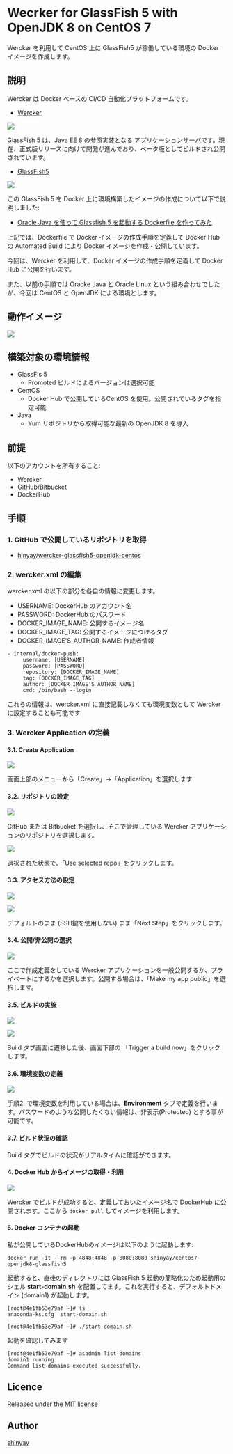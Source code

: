 # Wecrker for GlassFish 5 with OpenJDK 8 on CentOS 7

Wercker を利用して CentOS 上に GlassFish5 が稼働している環境の Docker イメージを作成します。

## 説明

Wercker は Docker ベースの CI/CD 自動化プラットフォームです。
- [Wercker](http://www.wercker.com/)

![](images/wercker-site.png)

GlassFish 5 は、Java EE 8 の参照実装となる アプリケーションサーバです。現在、正式版リリースに向けて開発が進んでおり、ベータ版としてビルドされ公開されています。

- [GlassFish5](https://javaee.github.io/glassfish/download)

![](images/glassfish5-site.png)

この GlassFish 5 を Docker 上に環境構築したイメージの作成について以下で説明しました:

- [Oracle Java を使って Glassfish 5 を起動する Dockerfile を作ってみた](http://qiita.com/shinyay/items/fa892f0be50a2a236dfe)

上記では、Dockerfile で Docker イメージの作成手順を定義して Docker Hub の Automated Build により Docker イメージを作成・公開しています。

今回は、Wercker を利用して、Docker イメージの作成手順を定義して Docker Hub に公開を行います。

また、以前の手順では Oracke Java と Oracle Linux という組み合わせでしたが、今回は CentOS と OpenJDK による環境とします。

## 動作イメージ

![](images/wercker-demo.gif)

## 構築対象の環境情報

- GlassFis 5
  - Promoted ビルドによるバージョンは選択可能
- CentOS
  - Docker Hub で公開しているCentOS を使用。公開されているタグを指定可能
- Java
  - Yum リポジトリから取得可能な最新の OpenJDK 8 を導入

## 前提

以下のアカウントを所有すること:
- Wercker
- GitHub/Bitbucket
- DockerHub

## 手順

### 1. GitHub で公開しているリポジトリを取得

- [hinyay/wercker-glassfish5-openjdk-centos
](https://github.com/shinyay/wercker-glassfish5-openjdk-centos)

### 2. wercker.xml の編集

wercker.xml の以下の部分を各自の情報に変更します。

- USERNAME: DockerHub のアカウント名
- PASSWORD: DockerHub のパスワード
- DOCKER_IMAGE_NAME: 公開するイメージ名
- DOCKER_IMAGE_TAG: 公開するイメージにつけるタグ
- DOCKER_IMAGE'S_AUTHOR_NAME: 作成者情報

```
- internal/docker-push:
     username: [USERNAME]
     password: [PASSWORD]
     repository: [DOCKER_IMAGE_NAME]
     tag: [DOCKER_IMAGE_TAG]
     author: [DOCKER_IMAGE'S_AUTHOR_NAME]
     cmd: /bin/bash --login
```

これらの情報は、wercker.xml に直接記載しなくても環境変数として Wercker に設定することも可能です

### 3. Wercker Application の定義

#### 3.1. Create Application
![](images/wercker01.png)

画面上部のメニューから「Create」→「Application」を選択します

#### 3.2. リポジトリの設定
![](images/wercker02.png)

GitHub または Bitbucket を選択し、そこで管理している Wercker アプリケーションのリポジトリを選択します。

![](images/wercker03.png)

選択された状態で、「Use selected repo」をクリックします。

#### 3.3. アクセス方法の設定
![](images/wercker04.png)

![](images/wercker05.png)

デフォルトのまま (SSH鍵を使用しない) まま「Next Step」をクリックします。

#### 3.4. 公開/非公開の選択
![](images/wercker06.png)

ここで作成定義をしている Wercker アプリケーションを一般公開するか、プライベートにするかを選択します。公開する場合は、「Make my app public」を選択します。

#### 3.5. ビルドの実施
![](images/wercker07.png)

![](images/wercker08.png)

Build タブ画面に遷移した後、画面下部の 「Trigger a build now」をクリックします。

#### 3.6. 環境変数の定義
![](images/wercker09.png)

手順2. で環境変数を利用している場合は、**Environment** タブで定義を行います。パスワードのような公開したくない情報は、非表示(Protected) とする事が可能です。

#### 3.7. ビルド状況の確認
Build タグでビルドの状況がリアルタイムに確認ができます。

#### 4. Docker Hub からイメージの取得・利用
![](images/dockerhubsite-site.png)

Wercker でビルドが成功すると、定義しておいたイメージ名で DockerHub に公開されます。ここから `docker pull` してイメージを利用します。

#### 5. Docker コンテナの起動
私が公開しているDockerHubのイメージは以下のように起動します:

`docker run -it --rm -p 4848:4848 -p 8080:8080 shinyay/centos7-openjdk8-glassfish5`

起動すると、直後のディレクトリには GlassFish 5 起動の簡略化のため起動用のシェル **start-domain.sh** を配置してます。これを実行すると、デフォルトドメイン (domain1) が起動します。

```
[root@4e1fb53e79af ~]# ls
anaconda-ks.cfg  start-domain.sh

[root@4e1fb53e79af ~]# ./start-domain.sh
```

起動を確認してみます

```
[root@4e1fb53e79af ~]# asadmin list-domains
domain1 running
Command list-domains executed successfully.
```

## Licence

Released under the [MIT license](https://gist.githubusercontent.com/shinyay/56e54ee4c0e22db8211e05e70a63247e/raw/44f0f4de510b4f2b918fad3c91e0845104092bff/LICENSE)

## Author

[shinyay](https://github.com/shinyay)
